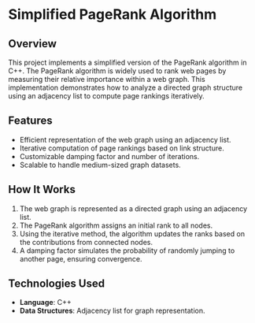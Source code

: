 # **Simplified PageRank Algorithm**

## **Overview**
This project implements a simplified version of the PageRank algorithm in C++. The PageRank algorithm is widely used to rank web pages by measuring their relative importance within a web graph. This implementation demonstrates how to analyze a directed graph structure using an adjacency list to compute page rankings iteratively.

## **Features**
- Efficient representation of the web graph using an adjacency list.  
- Iterative computation of page rankings based on link structure.  
- Customizable damping factor and number of iterations.  
- Scalable to handle medium-sized graph datasets.  

## **How It Works**
1. The web graph is represented as a directed graph using an adjacency list.  
2. The PageRank algorithm assigns an initial rank to all nodes.  
3. Using the iterative method, the algorithm updates the ranks based on the contributions from connected nodes.  
4. A damping factor simulates the probability of randomly jumping to another page, ensuring convergence.  

## **Technologies Used**
- **Language**: C++  
- **Data Structures**: Adjacency list for graph representation.  

